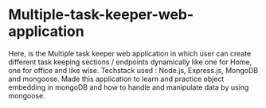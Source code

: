 # Multiple-task-keeper-web-application
Here, is the Multiple task keeper web application in which user can create different task keeping sections / endpoints dynamically like one for Home, one for office and like wise.
Techstack used : Node.js, Express.js, MongoDB and mongoose.
Made this application to learn and practice object embedding in mongoDB and how to handle and manipulate data by using mongoose.
